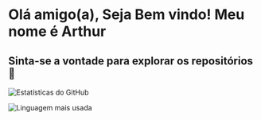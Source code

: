<h1>Olá amigo(a), Seja Bem vindo! Meu nome é Arthur</h1> 
<h2>Sinta-se a vontade para explorar os repositórios 👋</h2>

![Estatísticas do GitHub](https://github-readme-stats.vercel.app/api?username=Artdev2004&show_icons=true&theme=radical)


![Linguagem mais usada](https://github-readme-stats.vercel.app/api/top-langs/?username=Artdev2004&layout=compact)







